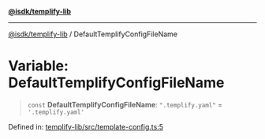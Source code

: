 [**@isdk/templify-lib**](../README.md)

***

[@isdk/templify-lib](../globals.md) / DefaultTemplifyConfigFileName

# Variable: DefaultTemplifyConfigFileName

> `const` **DefaultTemplifyConfigFileName**: `".templify.yaml"` = `'.templify.yaml'`

Defined in: [templify-lib/src/template-config.ts:5](https://github.com/isdk/templify-lib.js/blob/2074257ae84556236345f69e1a42173a287cae3a/src/template-config.ts#L5)
